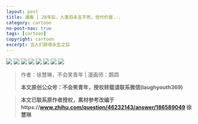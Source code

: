 ```yaml
---
layout: post
title: 漫画 | 28年后，人类将永生不死，但代价是...
category: cartoon
no-post-nav: true
tags: [cartoon]
copyright: cartoon
excerpt: 当人们获得永生之后
---
```


![](http://favorites.ren/assets/images/2020/cartoon/yongsheng/yongsheng01.jpg)
![](http://favorites.ren/assets/images/2020/cartoon/yongsheng/yongsheng02.jpg)
![](http://favorites.ren/assets/images/2020/cartoon/yongsheng/yongsheng03.jpg)
![](http://favorites.ren/assets/images/2020/cartoon/yongsheng/yongsheng04.jpg)
![](http://favorites.ren/assets/images/2020/cartoon/yongsheng/yongsheng05.jpg)
![](http://favorites.ren/assets/images/2020/cartoon/yongsheng/yongsheng06.jpg)
![](http://favorites.ren/assets/images/2020/cartoon/yongsheng/yongsheng07.jpg)
![](http://favorites.ren/assets/images/2020/cartoon/yongsheng/yongsheng08.jpg)


>作者：徐慧琳，不会笑青年 | 漫画师：鹦鹉
>
>**本文原创公众号：不会笑青年，授权转载请联系微信(laughyouth369)**

>**本文已联系原作者授权，素材参考改编于https://www.zhihu.com/question/46232143/answer/186589049 徐慧琳**
